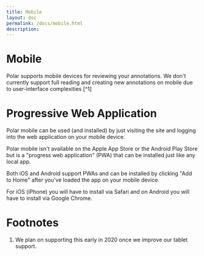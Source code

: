 ```yaml
---
title: Mobile
layout: doc
permalink: /docs/mobile.html
description:  
---
```


# Mobile

Polar supports mobile devices for reviewing your annotations.  We don't currently support full reading and creating
new annotations on mobile due to user-interface complexities [^1] 

# Progressive Web Application

Polar mobile can be used (and installed) by just visiting the site and logging into the web application on your mobile 
device.

Polar mobile isn't available on the Apple App Store or the Android Play Store but is a "progress web application" (PWA)
that can be installed just like any local app.  

Both iOS and Android support PWAs and can be installed by clicking "Add to Home" after you've loaded the 
app on your mobile device.  

For iOS (iPhone) you will have to install via Safari and on Android you will have to install via Google Chrome. 

# Footnotes

1.  We plan on supporting this early in 2020 once we improve our tablet support.
